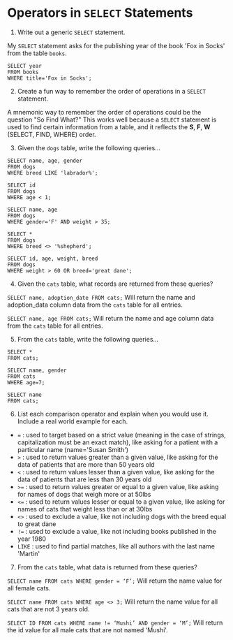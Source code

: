 # Operators in `SELECT` Statements

1. Write out a generic `SELECT` statement.

My `SELECT` statement asks for the publishing year of the book 'Fox in Socks' from the table `books`.
```
SELECT year
FROM books
WHERE title='Fox in Socks';
```


2. Create a fun way to remember the order of operations in a `SELECT` statement.

A mnemonic way to remember the order of operations could be the question "So Find What?" This works well because a `SELECT` statement is used to find certain information from a table, and it reflects the **S**, **F**, **W** (SELECT, FIND, WHERE) order.


3. Given the `dogs` table, write the following queries...
```
SELECT name, age, gender
FROM dogs
WHERE breed LIKE 'labrador%';

SELECT id
FROM dogs
WHERE age < 1;

SELECT name, age
FROM dogs
WHERE gender='F' AND weight > 35;

SELECT *
FROM dogs
WHERE breed <> '%shepherd';

SELECT id, age, weight, breed
FROM dogs
WHERE weight > 60 OR breed='great dane';
```

4. Given the `cats` table, what records are returned from these queries?

`SELECT name, adoption_date FROM cats;`
Will return the name and adoption_data column data from the `cats` table for all entries.

`SELECT name, age FROM cats;`
Will return the name and age column data from the `cats` table for all entries.


5. From the `cats` table, write the following queries...

```
SELECT *
FROM cats;

SELECT name, gender
FROM cats
WHERE age=7;

SELECT name
FROM cats;
```


6. List each comparison operator and explain when you would use it. Include a real world example for each.

- `=` : used to target based on a strict value (meaning in the case of strings, capitalization must be an exact match), like asking for a patient with a particular name (name='Susan Smith')
- `>` : used to return values greater than a given value, like asking for the data of patients that are more than 50 years old 
- `<` : used to return values lesser than a given value, like asking for the data of patients that are less than 30 years old
- `>=` : used to return values greater or equal to a given value, like asking for names of dogs that weigh more or at 50lbs
- `<=` : used to return values lesser or equal to a given value, like asking for names of cats that weight less than or at 30lbs
- `<>` : used to exclude a value, like not including dogs with the breed equal to great dane
- `!=` : used to exclude a value, like not including books published in the year 1980
- `LIKE` : used to find partial matches, like all authors with the last name 'Martin'


7. From the `cats` table, what data is returned from these queries?

`SELECT name FROM cats WHERE gender = ‘F’;`
Will return the name value for all female cats.

`SELECT name FROM cats WHERE age <> 3;`
Will return the name value for all cats that are not 3 years old.

`SELECT ID FROM cats WHERE name != ‘Mushi’ AND gender = ‘M’;`
Will return the id value for all male cats that are not named 'Mushi'.
